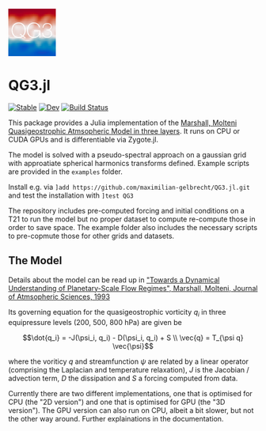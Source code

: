 ![QG3 Logo](logo.png)

# QG3.jl

[![Stable](https://img.shields.io/badge/docs-stable-blue.svg)](https://maximilian-gelbrecht.github.io/QG3.jl/stable/)
[![Dev](https://img.shields.io/badge/docs-dev-blue.svg)](https://maximilian-gelbrecht.github.io/QG3.jl/dev/)
[![Build Status](https://github.com/maximilian-gelbrecht/QG3.jl/actions/workflows/CI.yml/badge.svg?branch=main)](https://github.com/maximilian-gelbrecht/QG3.jl/actions/workflows/CI.yml?query=branch%3Amain)

This package provides a Julia implementation of the [Marshall, Molteni Quasigeostrophic Atmsopheric Model in three layers](https://journals.ametsoc.org/view/journals/atsc/50/12/1520-0469_1993_050_1792_taduop_2_0_co_2.xml). It runs on CPU or CUDA GPUs and is differentiable via Zygote.jl.

The model is solved with a pseudo-spectral approach on a gaussian grid with approatiate spherical harmonics transforms defined. Example scripts are provided in the `examples` folder.

Install e.g. via `]add https://github.com/maximilian-gelbrecht/QG3.jl.git` and test the installation with `]test QG3`

The repository includes pre-computed forcing and initial conditions on a T21 to run the model but no proper dataset to compute re-compute those in order to save space. The example folder also includes the necessary scripts to pre-copmute those for other grids and datasets. 

## The Model

Details about the model can be read up in ["Towards a Dynamical Understanding of Planetary-Scale Flow Regimes", Marshall, Molteni, Journal of Atmsopheric Sciences, 1993](https://journals.ametsoc.org/view/journals/atsc/50/12/1520-0469_1993_050_1792_taduop_2_0_co_2.xml)

Its governing equation for the quasigeostrophic vorticity $`q_i`$ in three equipressure levels (200, 500, 800 hPa) are given be

```math
\dot{q_i} = -J(\psi_i, q_i) - D(\psi_i, q_i) + S \\
\vec{q} = T_{\psi q} \vec{\psi}
```
where the voriticy $`q`$ and streamfunction $`\psi`$ are related by a linear operator (comprising the Laplacian and temperature relaxation), $`J`$ is the Jacobian / advection term, $`D`$ the dissipation and $`S`$ a forcing computed from data.

Currently there are two different implementations, one that is optimised for CPU (the "2D version") and one that is optimised for GPU (the "3D version"). The GPU version can also run on CPU, albeit a bit slower, but not the other way around. Further explainations in the documentation.
